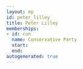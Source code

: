 ```yaml
---
layout: mp
id: peter_lilley
title: Peter Lilley
memberships:
- id: con
  name: Conservative Party
  start: 
  end: 
autogenerated: true
---
```

